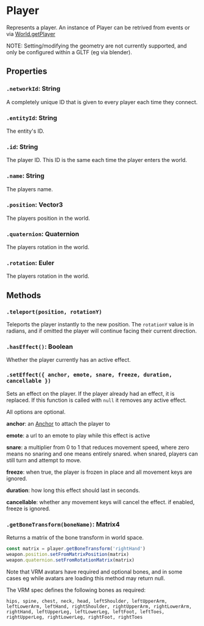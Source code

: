 # Player

Represents a player. An instance of Player can be retrived from events or via [World.getPlayer](/docs/ref/World.md)

NOTE: Setting/modifying the geometry are not currently supported, and only be configured within a GLTF (eg via blender).

## Properties

### `.networkId`: String

A completely unique ID that is given to every player each time they connect.

### `.entityId`: String

The entity's ID.

### `.id`: String

The player ID. This ID is the same each time the player enters the world.

### `.name`: String

The players name.

### `.position`: Vector3

The players position in the world.

### `.quaternion`: Quaternion

The players rotation in the world.

### `.rotation`: Euler

The players rotation in the world.

## Methods

### `.teleport(position, rotationY)`

Teleports the player instantly to the new position. The `rotationY` value is in radians, and if omitted the player will continue facing their current direction.

### `.hasEffect()`: Boolean

Whether the player currently has an active effect.

### `.setEffect({ anchor, emote, snare, freeze, duration, cancellable })`

Sets an effect on the player. If the player already had an effect, it is replaced. If this function is called with `null` it removes any active effect.

All options are optional.

**anchor**: an [Anchor](/docs/ref/Anchor.md) to attach the player to

**emote**: a url to an emote to play while this effect is active

**snare**: a multiplier from 0 to 1 that reduces movement speed, where zero means no snaring and one means entirely snared. when snared, players can still turn and attempt to move.

**freeze**: when true, the player is frozen in place and all movement keys are ignored.

**duration**: how long this effect should last in seconds.

**cancellable**: whether any movement keys will cancel the effect. if enabled, freeze is ignored.

### `.getBoneTransform(boneName)`: Matrix4

Returns a matrix of the bone transform in world space.

```jsx
const matrix = player.getBoneTransform('rightHand')
weapon.position.setFromMatrixPosition(matrix)
weapon.quaternion.setFromRotationMatrix(matrix)
```

Note that VRM avatars have required and optional bones, and in some cases eg while avatars are loading this method may return null.

The VRM spec defines the following bones as required:

```
hips, spine, chest, neck, head, leftShoulder, leftUpperArm, leftLowerArm, leftHand, rightShoulder, rightUpperArm, rightLowerArm, rightHand, leftUpperLeg, leftLowerLeg, leftFoot, leftToes, rightUpperLeg, rightLowerLeg, rightFoot, rightToes
```